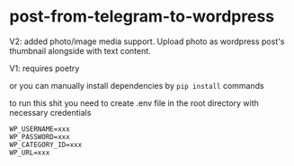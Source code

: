 # post-from-telegram-to-wordpress
V2:
added photo/image media support. Upload photo as wordpress post's thumbnail alongside with text content.


V1:
requires poetry

or you can manually install dependencies by `pip install` commands

to run this shit you need to create .env file in the root directory with necessary credentials


```TELEGRAM_BOT_TOKEN=xxx
WP_USERNAME=xxx
WP_PASSWORD=xxx
WP_CATEGORY_ID=xxx
WP_URL=xxx
